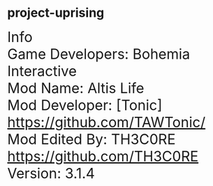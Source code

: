 project-uprising
================

<font size="6">Info<br></size>
Game Developers: Bohemia Interactive<br>
Mod Name: Altis Life<br>
Mod Developer: [Tonic] https://github.com/TAWTonic/<br>
Mod Edited By: TH3C0RE https://github.com/TH3C0RE<br>
Version: 3.1.4<br>
